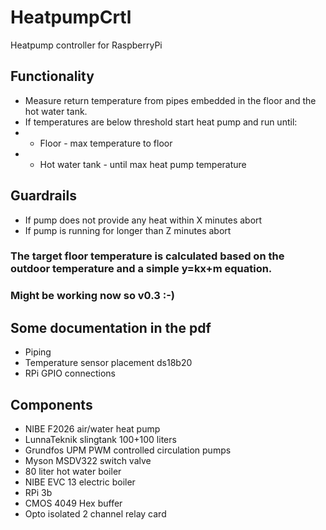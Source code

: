 # HeatpumpCrtl
Heatpump controller for RaspberryPi

## Functionality
* Measure return temperature from pipes embedded in the floor and the hot water tank.
* If temperatures are below threshold start heat pump and run until:
* * Floor - max temperature to floor
* * Hot water tank - until max heat pump temperature

## Guardrails
* If pump does not provide any heat within X minutes abort
* If pump is running for longer than Z minutes abort


### The target floor temperature is calculated based on the outdoor temperature and a simple y=kx+m equation.

### Might be working now so v0.3 :-)


## Some documentation in the pdf
* Piping
* Temperature sensor placement ds18b20
* RPi GPIO connections

## Components
* NIBE F2026 air/water heat pump
* LunnaTeknik slingtank 100+100 liters
* Grundfos UPM PWM controlled circulation pumps
* Myson MSDV322 switch valve
* 80 liter hot water boiler
* NIBE EVC 13 electric boiler
* RPi 3b
* CMOS 4049 Hex buffer
* Opto isolated 2 channel relay card

